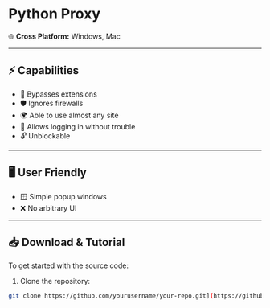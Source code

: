 # Python Proxy

🌐 **Cross Platform:** Windows, Mac  

---

## ⚡ Capabilities

- 🚀 Bypasses extensions  
- 🛡️ Ignores firewalls  
- 🌍 Able to use almost any site  
- 🔑 Allows logging in without trouble  
- 🔓 Unblockable  

---

## 🖥️ User Friendly

- 🪟 Simple popup windows  
- ❌ No arbitrary UI  

---

## 📥 Download & Tutorial

To get started with the source code:

1. Clone the repository:  
```bash
git clone https://github.com/yourusername/your-repo.git](https://github.com/UnafeDev/Local-Python-Proxy/
